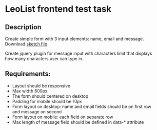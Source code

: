 # LeoList frontend test task
## Description
Create simple form with 3 input elements: name, email and message. Download [sketch file](https://github.com/iPresence/frontend_test/raw/master/form.sketch)

Create jquery plugin for message input with characters limit that displays how many characters user can type in.

## Requirements:
- Layout should be responsive
- Max width 600px
- The form should centered on desktop
- Padding for mobile should be 10px
- Form layout on desktop: name and email fields should be on first row and message on second
- Form layout on mobile: each field on separate row
- Max length of message field should be defined in data-* attribute
